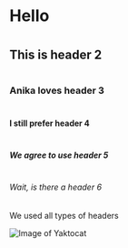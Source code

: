# <h1> Hello </h1>
# <h2> This is header 2 </h2>
# <h3> Anika loves header 3 </h3>
# <h4> I still prefer header 4 </h4>
# <h5> We agree to use header 5 </h5>
# <h6> Wait, is there a header 6 </h6>

We used all types of headers


![Image of Yaktocat](https://octodex.github.com/images/yaktocat.png)


